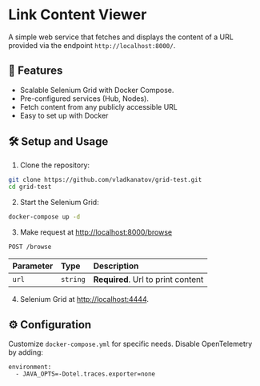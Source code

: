 Link Content Viewer
===================

A simple web service that fetches and displays the content of a URL provided via the endpoint `http://localhost:8000/`.


🚀 Features
-----------

*   Scalable Selenium Grid with Docker Compose.
*   Pre-configured services (Hub, Nodes).
*   Fetch content from any publicly accessible URL
*   Easy to set up with Docker

🛠 Setup and Usage
------------------

1.  Clone the repository:
```bash
git clone https://github.com/vladkanatov/grid-test.git
cd grid-test
```
    
2.  Start the Selenium Grid:
```bash
docker-compose up -d
```

3.  Make request at [http://localhost:8000/browse](http://localhost:8000/browse)

```http
POST /browse
```

| Parameter | Type     | Description                |
| :-------- | :------- | :------------------------- |
| `url` | `string` | **Required**. Url to print content |


    
4. Selenium Grid at [http://localhost:4444](http://localhost:4444).

⚙️ Configuration
----------------

Customize `docker-compose.yml` for specific needs. Disable OpenTelemetry by adding:

    environment:
      - JAVA_OPTS=-Dotel.traces.exporter=none
